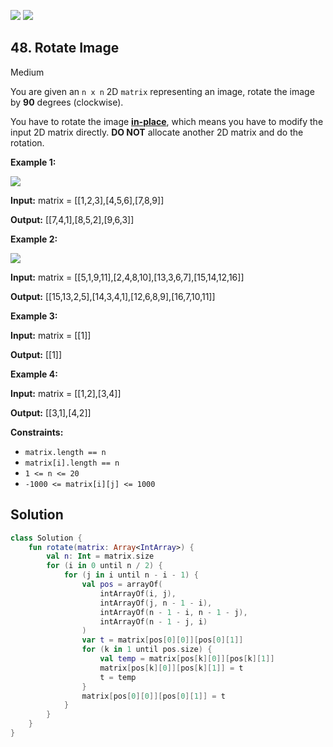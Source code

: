 [![](https://img.shields.io/github/stars/javadev/LeetCode-in-All?label=Stars&style=flat-square)](https://github.com/javadev/LeetCode-in-All)
[![](https://img.shields.io/github/forks/javadev/LeetCode-in-All?label=Fork%20me%20on%20GitHub%20&style=flat-square)](https://github.com/javadev/LeetCode-in-All/fork)

## 48\. Rotate Image

Medium

You are given an `n x n` 2D `matrix` representing an image, rotate the image by **90** degrees (clockwise).

You have to rotate the image [**in-place**](https://en.wikipedia.org/wiki/In-place_algorithm), which means you have to modify the input 2D matrix directly. **DO NOT** allocate another 2D matrix and do the rotation.

**Example 1:**

![](https://assets.leetcode.com/uploads/2020/08/28/mat1.jpg)

**Input:** matrix = \[\[1,2,3],[4,5,6],[7,8,9]]

**Output:** [[7,4,1],[8,5,2],[9,6,3]] 

**Example 2:**

![](https://assets.leetcode.com/uploads/2020/08/28/mat2.jpg)

**Input:** matrix = \[\[5,1,9,11],[2,4,8,10],[13,3,6,7],[15,14,12,16]]

**Output:** [[15,13,2,5],[14,3,4,1],[12,6,8,9],[16,7,10,11]] 

**Example 3:**

**Input:** matrix = \[\[1]]

**Output:** [[1]] 

**Example 4:**

**Input:** matrix = \[\[1,2],[3,4]]

**Output:** [[3,1],[4,2]] 

**Constraints:**

*   `matrix.length == n`
*   `matrix[i].length == n`
*   `1 <= n <= 20`
*   `-1000 <= matrix[i][j] <= 1000`

## Solution

```kotlin
class Solution {
    fun rotate(matrix: Array<IntArray>) {
        val n: Int = matrix.size
        for (i in 0 until n / 2) {
            for (j in i until n - i - 1) {
                val pos = arrayOf(
                    intArrayOf(i, j),
                    intArrayOf(j, n - 1 - i),
                    intArrayOf(n - 1 - i, n - 1 - j),
                    intArrayOf(n - 1 - j, i)
                )
                var t = matrix[pos[0][0]][pos[0][1]]
                for (k in 1 until pos.size) {
                    val temp = matrix[pos[k][0]][pos[k][1]]
                    matrix[pos[k][0]][pos[k][1]] = t
                    t = temp
                }
                matrix[pos[0][0]][pos[0][1]] = t
            }
        }
    }
}
```